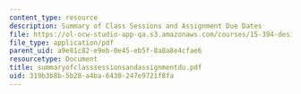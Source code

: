 ```yaml
---
content_type: resource
description: Summary of Class Sessions and Assignment Due Dates
file: https://ol-ocw-studio-app-qa.s3.amazonaws.com/courses/15-394-designing-and-leading-the-entrepreneurial-organization-spring-2003/319b3b8b5b28a4ba6430247e9721f8fa_summaryofclasssessionsandassignmentdu.pdf
file_type: application/pdf
parent_uid: a9e81c82-e9eb-0e45-eb5f-8a8a8e4cfae6
resourcetype: Document
title: summaryofclasssessionsandassignmentdu.pdf
uid: 319b3b8b-5b28-a4ba-6430-247e9721f8fa
---
```

